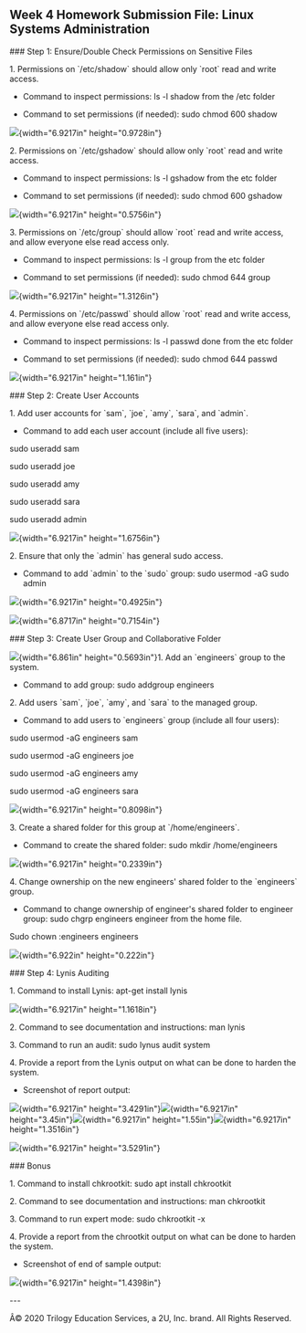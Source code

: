## Week 4 Homework Submission File: Linux Systems Administration

##\# Step 1: Ensure/Double Check Permissions on Sensitive Files

1\. Permissions on \`/etc/shadow\` should allow only \`root\` read and
write access.

- Command to inspect permissions: ls -l shadow from the /etc folder

- Command to set permissions (if needed): sudo chmod 600 shadow

![](Pictures/100000000000030C0000006E1B35054B.png){width="6.9217in"
height="0.9728in"}

2\. Permissions on \`/etc/gshadow\` should allow only \`root\` read and
write access.

- Command to inspect permissions: ls -l gshadow from the etc folder

- Command to set permissions (if needed): sudo chmod 600 gshadow

![](Pictures/100000000000044C0000005C1423F681.png){width="6.9217in"
height="0.5756in"}

3\. Permissions on \`/etc/group\` should allow \`root\` read and write
access, and allow everyone else read access only.

- Command to inspect permissions: ls -l group from the etc folder

- Command to set permissions (if needed): sudo chmod 644 group

![](Pictures/10000000000002D60000008A7969CA99.png){width="6.9217in"
height="1.3126in"}

4\. Permissions on \`/etc/passwd\` should allow \`root\` read and write
access, and allow everyone else read access only.

- Command to inspect permissions: ls -l passwd done from the etc folder

- Command to set permissions (if needed): sudo chmod 644 passwd

![](Pictures/10000000000002E10000007C91784492.png){width="6.9217in"
height="1.161in"}

##\# Step 2: Create User Accounts

1\. Add user accounts for \`sam\`, \`joe\`, \`amy\`, \`sara\`, and
\`admin\`.

- Command to add each user account (include all five users):

sudo useradd sam

sudo useradd joe

sudo useradd amy

sudo useradd sara

sudo useradd admin

![](Pictures/1000000000000387000000DBCEA9A0F8.png){width="6.9217in"
height="1.6756in"}

2\. Ensure that only the \`admin\` has general sudo access.

- Command to add \`admin\` to the \`sudo\` group: sudo usermod -aG sudo
admin

![](Pictures/10000000000002AC00000031644CEB76.png){width="6.9217in"
height="0.4925in"}

![](Pictures/1000000000000294000000450DBBFC31.png){width="6.8717in"
height="0.7154in"}

##\# Step 3: Create User Group and Collaborative Folder

![](Pictures/100000000000029300000037FB735C4F.png){width="6.861in"
height="0.5693in"}1. Add an \`engineers\` group to the system.

- Command to add group: sudo addgroup engineers

2\. Add users \`sam\`, \`joe\`, \`amy\`, and \`sara\` to the managed
group.

- Command to add users to \`engineers\` group (include all four users):

sudo usermod -aG engineers sam

sudo usermod -aG engineers joe

sudo usermod -aG engineers amy

sudo usermod -aG engineers sara

![](Pictures/10000000000002A90000005043D7E38D.png){width="6.9217in"
height="0.8098in"}

3\. Create a shared folder for this group at \`/home/engineers\`.

- Command to create the shared folder: sudo mkdir /home/engineers

![](Pictures/10000000000003690000001EEAE140CF.png){width="6.9217in"
height="0.2339in"}

4\. Change ownership on the new engineers\' shared folder to the
\`engineers\` group.

- Command to change ownership of engineer\'s shared folder to engineer
group: sudo chgrp engineers engineer from the home file.

Sudo chown :engineers engineers

![](Pictures/10000000000002E10000001826EF48CE.png){width="6.922in"
height="0.222in"}

##\# Step 4: Lynis Auditing

1\. Command to install Lynis: apt-get install lynis

![](Pictures/10000000000006F00000010BDCD85929.png){width="6.9217in"
height="1.1618in"}

2\. Command to see documentation and instructions: man lynis

3\. Command to run an audit: sudo lynus audit system

4\. Provide a report from the Lynis output on what can be done to harden
the system.

- Screenshot of report output:

![](Pictures/10000000000006E300000355769643FD.png){width="6.9217in"
height="3.4291in"}![](Pictures/10000000000006540000032882E8E676.png){width="6.9217in"
height="3.45in"}![](Pictures/10000000000006BD0000018397FEAB6C.png){width="6.9217in"
height="1.55in"}![](Pictures/10000000000006F20000015C610A4958.png){width="6.9217in"
height="1.3516in"}

![](Pictures/100000000000068E00000358B3EC3138.png){width="6.9217in"
height="3.5291in"}

##\# Bonus

1\. Command to install chkrootkit: sudo apt install chkrootkit

2\. Command to see documentation and instructions: man chkrootkit

3\. Command to run expert mode: sudo chkrootkit -x

4\. Provide a report from the chrootkit output on what can be done to
harden the system.

- Screenshot of end of sample output:

![](Pictures/1000000000000429000000DE006875B4.png){width="6.9217in"
height="1.4398in"}

\-\--

Â© 2020 Trilogy Education Services, a 2U, Inc. brand. All Rights
Reserved.
